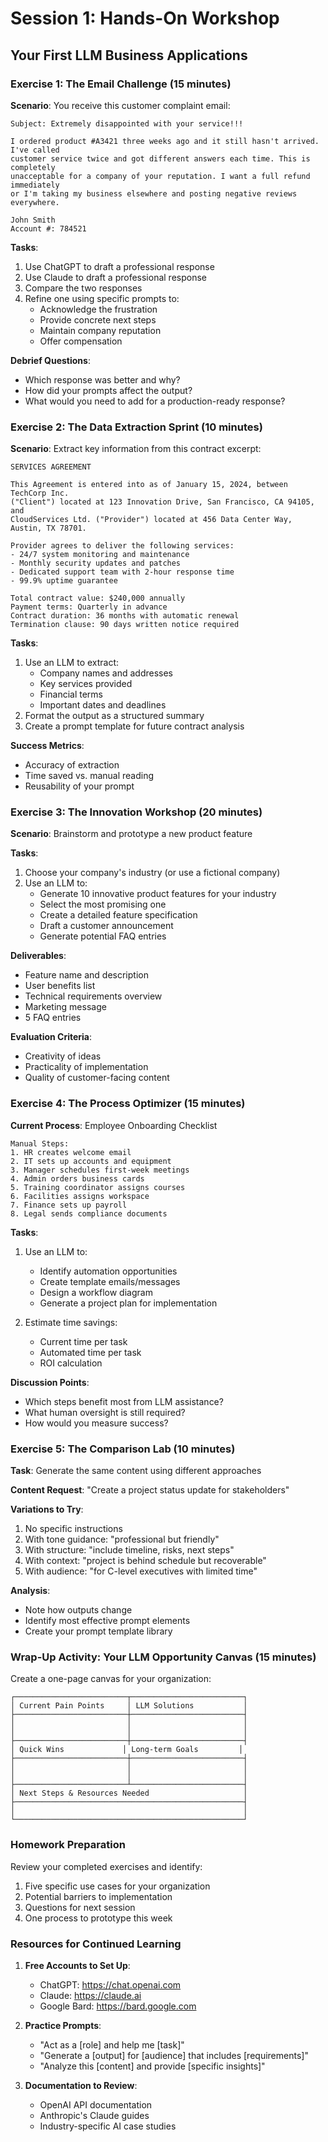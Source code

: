 # Session 1: Hands-On Workshop
## Your First LLM Business Applications

### Exercise 1: The Email Challenge (15 minutes)

**Scenario**: You receive this customer complaint email:

```
Subject: Extremely disappointed with your service!!!

I ordered product #A3421 three weeks ago and it still hasn't arrived. I've called 
customer service twice and got different answers each time. This is completely 
unacceptable for a company of your reputation. I want a full refund immediately 
or I'm taking my business elsewhere and posting negative reviews everywhere.

John Smith
Account #: 784521
```

**Tasks**:
1. Use ChatGPT to draft a professional response
2. Use Claude to draft a professional response  
3. Compare the two responses
4. Refine one using specific prompts to:
   - Acknowledge the frustration
   - Provide concrete next steps
   - Maintain company reputation
   - Offer compensation

**Debrief Questions**:
- Which response was better and why?
- How did your prompts affect the output?
- What would you need to add for a production-ready response?

### Exercise 2: The Data Extraction Sprint (10 minutes)

**Scenario**: Extract key information from this contract excerpt:

```
SERVICES AGREEMENT

This Agreement is entered into as of January 15, 2024, between TechCorp Inc. 
("Client") located at 123 Innovation Drive, San Francisco, CA 94105, and 
CloudServices Ltd. ("Provider") located at 456 Data Center Way, Austin, TX 78701.

Provider agrees to deliver the following services:
- 24/7 system monitoring and maintenance
- Monthly security updates and patches  
- Dedicated support team with 2-hour response time
- 99.9% uptime guarantee

Total contract value: $240,000 annually
Payment terms: Quarterly in advance
Contract duration: 36 months with automatic renewal
Termination clause: 90 days written notice required
```

**Tasks**:
1. Use an LLM to extract:
   - Company names and addresses
   - Key services provided
   - Financial terms
   - Important dates and deadlines
2. Format the output as a structured summary
3. Create a prompt template for future contract analysis

**Success Metrics**:
- Accuracy of extraction
- Time saved vs. manual reading
- Reusability of your prompt

### Exercise 3: The Innovation Workshop (20 minutes)

**Scenario**: Brainstorm and prototype a new product feature

**Tasks**:
1. Choose your company's industry (or use a fictional company)
2. Use an LLM to:
   - Generate 10 innovative product features for your industry
   - Select the most promising one
   - Create a detailed feature specification
   - Draft a customer announcement
   - Generate potential FAQ entries

**Deliverables**:
- Feature name and description
- User benefits list
- Technical requirements overview
- Marketing message
- 5 FAQ entries

**Evaluation Criteria**:
- Creativity of ideas
- Practicality of implementation
- Quality of customer-facing content

### Exercise 4: The Process Optimizer (15 minutes)

**Current Process**: Employee Onboarding Checklist

```
Manual Steps:
1. HR creates welcome email
2. IT sets up accounts and equipment
3. Manager schedules first-week meetings
4. Admin orders business cards
5. Training coordinator assigns courses
6. Facilities assigns workspace
7. Finance sets up payroll
8. Legal sends compliance documents
```

**Tasks**:
1. Use an LLM to:
   - Identify automation opportunities
   - Create template emails/messages
   - Design a workflow diagram
   - Generate a project plan for implementation

2. Estimate time savings:
   - Current time per task
   - Automated time per task
   - ROI calculation

**Discussion Points**:
- Which steps benefit most from LLM assistance?
- What human oversight is still required?
- How would you measure success?

### Exercise 5: The Comparison Lab (10 minutes)

**Task**: Generate the same content using different approaches

**Content Request**: "Create a project status update for stakeholders"

**Variations to Try**:
1. No specific instructions
2. With tone guidance: "professional but friendly"
3. With structure: "include timeline, risks, next steps"
4. With context: "project is behind schedule but recoverable"
5. With audience: "for C-level executives with limited time"

**Analysis**:
- Note how outputs change
- Identify most effective prompt elements
- Create your prompt template library

### Wrap-Up Activity: Your LLM Opportunity Canvas (15 minutes)

Create a one-page canvas for your organization:

```
┌─────────────────────────┬─────────────────────────┐
│ Current Pain Points     │ LLM Solutions           │
├─────────────────────────┼─────────────────────────┤
│                         │                         │
│                         │                         │
├─────────────────────────┼─────────────────────────┤
│ Quick Wins             │ Long-term Goals         │
├─────────────────────────┼─────────────────────────┤
│                         │                         │
│                         │                         │
├─────────────────────────┴─────────────────────────┤
│ Next Steps & Resources Needed                     │
├───────────────────────────────────────────────────┤
│                                                   │
└───────────────────────────────────────────────────┘
```

### Homework Preparation

Review your completed exercises and identify:
1. Five specific use cases for your organization
2. Potential barriers to implementation
3. Questions for next session
4. One process to prototype this week

### Resources for Continued Learning

1. **Free Accounts to Set Up**:
   - ChatGPT: https://chat.openai.com
   - Claude: https://claude.ai
   - Google Bard: https://bard.google.com

2. **Practice Prompts**:
   - "Act as a [role] and help me [task]"
   - "Generate a [output] for [audience] that includes [requirements]"
   - "Analyze this [content] and provide [specific insights]"

3. **Documentation to Review**:
   - OpenAI API documentation
   - Anthropic's Claude guides
   - Industry-specific AI case studies